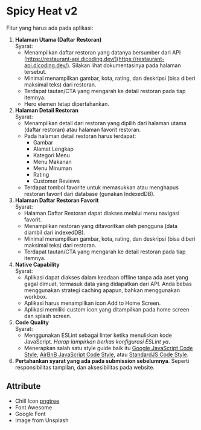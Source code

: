 
# Spicy Heat v2

Fitur yang harus ada pada aplikasi:

1.  **Halaman Utama (Daftar Restoran)**  
    Syarat:
    -   Menampilkan daftar restoran yang datanya bersumber dari API  [https://restaurant-api.dicoding.dev/](https://restaurant-api.dicoding.dev/). Silakan lihat dokumentasinya pada halaman tersebut.
    -   Minimal menampilkan gambar, kota, rating, dan deskripsi (bisa diberi maksimal teks) dari restoran.
    -   Terdapat tautan/CTA yang mengarah ke detail restoran pada tiap itemnya.
    -   Hero elemen tetap dipertahankan.
2.  **Halaman Detail Restoran**  
    Syarat:
    -   Menampilkan detail dari restoran yang dipilih dari halaman utama (daftar restoran) atau halaman favorit restoran.
    -   Pada halaman detail restoran harus terdapat:
        -   Gambar
        -   Alamat Lengkap
        -   Kategori Menu
        -   Menu Makanan
        -   Menu Minuman
        -   Rating
        -   Customer Reviews
    -   Terdapat tombol favorite untuk memasukkan atau menghapus restoran favorit dari database (gunakan IndexedDB).
3.  **Halaman Daftar Restoran Favorit**  
    Syarat:
    -   Halaman Daftar Restoran dapat diakses melalui menu navigasi favorit.
    -   Menampilkan restoran yang difavoritkan oleh pengguna (data diambil dari indexedDB).
    -   Minimal menampilkan gambar, kota, rating, dan deskripsi (bisa diberi maksimal teks) dari restoran.
    -   Terdapat tautan/CTA yang mengarah ke detail restoran pada tiap itemnya.
4.  **Native Capability**  
    Syarat:
    -   Aplikasi dapat diakses dalam keadaan offline tanpa ada aset yang gagal dimuat, termasuk data yang didapatkan dari API. Anda bebas menggunakan strategi caching apapun, bahkan menggunakan workbox.
    -   Aplikasi harus menampilkan icon Add to Home Screen.
    -   Aplikasi memiliki custom icon yang ditampilkan pada home screen dan splash screen.
5.  **Code Quality**  
    Syarat:
    -   Menggunakan ESLint sebagai linter ketika menuliskan kode JavaScript.  _Harap lampirkan berkas konfigurasi ESLint ya_**.**
    -   Menerapkan salah satu style guide baik itu  [Google JavaScript Code Style](https://google.github.io/styleguide/jsguide.html),  [AirBnB JavaScript Code Style](https://github.com/airbnb/javascript), atau  [StandardJS Code Style](https://standardjs.com/rules.html).
6.  **Pertahankan syarat yang ada pada submission sebelumnya**. Seperti responsibilitas tampilan, dan aksesibilitas pada website.

## Attribute
- Chill Icon   <a href='https://pngtree.com/so/hand-painted'> pngtree </a>
- Font Awesome
- Google Font
- Image from <a hef='https://unsplash.com'> Unsplash </a>
